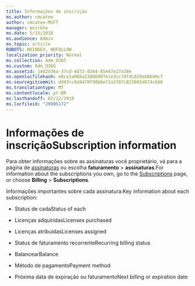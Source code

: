 ```yaml
---
title: Informações de inscrição
ms.author: cmcatee
author: cmcatee-MSFT
manager: mnirkhe
ms.date: 5/15/2018
ms.audience: Admin
ms.topic: article
ROBOTS: NOINDEX, NOFOLLOW
localization_priority: Normal
ms.collection: Adm_O365
ms.custom: Adm_O365
ms.assetid: 14d2d36a-37cd-4d72-8344-85447e27a38e
ms.openlocfilehash: e8ce1a06ba230b6907e1e3cc7dfdc829ab8b49cf
ms.sourcegitcommit: dd43cc0a9470f98b8ef2a3787c823801d674c666
ms.translationtype: MT
ms.contentlocale: pt-BR
ms.lasthandoff: 02/12/2019
ms.locfileid: "29905172"
---
```

# <a name="subscription-information"></a><span data-ttu-id="5787b-102">Informações de inscrição</span><span class="sxs-lookup"><span data-stu-id="5787b-102">Subscription information</span></span>

<span data-ttu-id="5787b-103">Para obter informações sobre as assinaturas você proprietário, vá para a página de [assinaturas](https://go.microsoft.com/fwlink/p/?linkid=842054) ou escolha **faturamento** \> **assinaturas**.</span><span class="sxs-lookup"><span data-stu-id="5787b-103">For information about the subscriptions you own, go to the [Subscriptions](https://go.microsoft.com/fwlink/p/?linkid=842054) page, or choose **Billing** \> **Subscriptions**.</span></span>
  
<span data-ttu-id="5787b-104">Informações importantes sobre cada assinatura:</span><span class="sxs-lookup"><span data-stu-id="5787b-104">Key information about each subscription:</span></span>
  
- <span data-ttu-id="5787b-105">Status de cada</span><span class="sxs-lookup"><span data-stu-id="5787b-105">Status of each</span></span>
    
- <span data-ttu-id="5787b-106">Licenças adquiridas</span><span class="sxs-lookup"><span data-stu-id="5787b-106">Licenses purchased</span></span>
    
- <span data-ttu-id="5787b-107">Licenças atribuídas</span><span class="sxs-lookup"><span data-stu-id="5787b-107">Licenses assigned</span></span>
    
- <span data-ttu-id="5787b-108">Status de faturamento recorrente</span><span class="sxs-lookup"><span data-stu-id="5787b-108">Recurring billing status</span></span>
    
- <span data-ttu-id="5787b-109">Balancear</span><span class="sxs-lookup"><span data-stu-id="5787b-109">Balance</span></span>
    
- <span data-ttu-id="5787b-110">Método de pagamento</span><span class="sxs-lookup"><span data-stu-id="5787b-110">Payment method</span></span>
    
- <span data-ttu-id="5787b-111">Próxima data de expiração ou faturamento</span><span class="sxs-lookup"><span data-stu-id="5787b-111">Next billing or expiration date</span></span>
    

